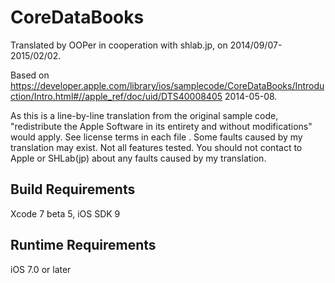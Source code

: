 # CoreDataBooks

Translated by OOPer in cooperation with shlab.jp, on 2014/09/07-2015/02/02.

Based on
<https://developer.apple.com/library/ios/samplecode/CoreDataBooks/Introduction/Intro.html#//apple_ref/doc/uid/DTS40008405>
2014-05-08.

As this is a line-by-line translation from the original sample code, "redistribute the Apple Software in its entirety and without modifications" would apply. See license terms in each file .
Some faults caused by my translation may exist. Not all features tested.
You should not contact to Apple or SHLab(jp) about any faults caused by my translation.


Build Requirements
------------------------------
Xcode 7 beta 5, iOS SDK 9


Runtime Requirements
------------------------------
iOS 7.0 or later
